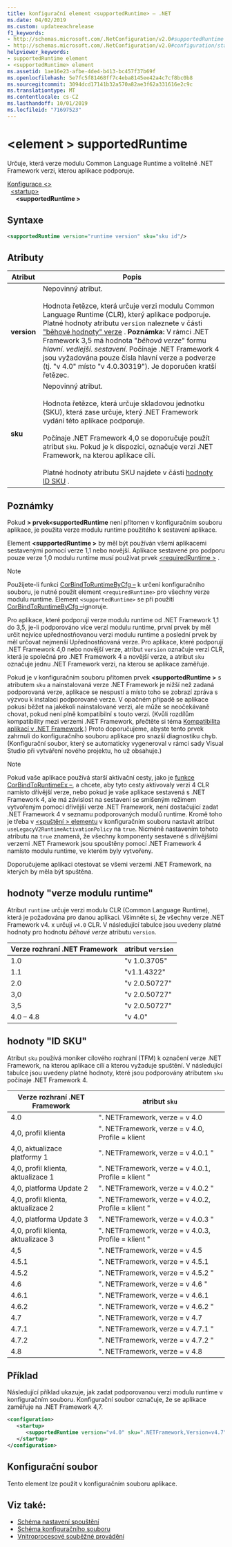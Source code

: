 ```yaml
---
title: konfigurační element <supportedRuntime> – .NET
ms.date: 04/02/2019
ms.custom: updateeachrelease
f1_keywords:
- http://schemas.microsoft.com/.NetConfiguration/v2.0#supportedRuntime
- http://schemas.microsoft.com/.NetConfiguration/v2.0#configuration/startup/supportedRuntime
helpviewer_keywords:
- supportedRuntime element
- <supportedRuntime> element
ms.assetid: 1ae16e23-afbe-4de4-b413-bc457f37b69f
ms.openlocfilehash: 5e7fc5f81468ff7c4eba8145ee42a4c7cf8bc0b8
ms.sourcegitcommit: 3094dcd17141b32a570a82ae3f62a331616e2c9c
ms.translationtype: MT
ms.contentlocale: cs-CZ
ms.lasthandoff: 10/01/2019
ms.locfileid: "71697523"
---
```

# <a name="supportedruntime-element"></a>\<element > supportedRuntime

Určuje, která verze modulu Common Language Runtime a volitelně .NET Framework verzi, kterou aplikace podporuje.  

[Konfigurace \<>](../configuration-element.md)  
&nbsp;&nbsp;[\<startup>](startup-element.md)  
&nbsp;&nbsp;&nbsp;&nbsp; **\<supportedRuntime >**  

## <a name="syntax"></a>Syntaxe

```xml
<supportedRuntime version="runtime version" sku="sku id"/>
```

## <a name="attributes"></a>Atributy

|Atribut|Popis|
|---------------|-----------------|
|**version**|Nepovinný atribut.<br /><br /> Hodnota řetězce, která určuje verzi modulu Common Language Runtime (CLR), který aplikace podporuje. Platné hodnoty atributu `version` naleznete v části ["běhové hodnoty" verze](#version) . **Poznámka:**  V rámci .NET Framework 3,5 má hodnota "*běhová verze*" formu *hlavní*. *vedlejší*. *sestavení*. Počínaje .NET Framework 4 jsou vyžadována pouze čísla hlavní verze a podverze (tj. "v 4.0" místo "v 4.0.30319"). Je doporučen kratší řetězec.|
|**sku**|Nepovinný atribut.<br /><br /> Hodnota řetězce, která určuje skladovou jednotku (SKU), která zase určuje, který .NET Framework vydání této aplikace podporuje.<br /><br /> Počínaje .NET Framework 4,0 se doporučuje použít atribut `sku`.  Pokud je k dispozici, označuje verzi .NET Framework, na kterou aplikace cílí.<br /><br /> Platné hodnoty atributu SKU najdete v části [hodnoty ID SKU](#sku) .|

## <a name="remarks"></a>Poznámky

Pokud **> prvek\<supportedRuntime** není přítomen v konfiguračním souboru aplikace, je použita verze modulu runtime použitého k sestavení aplikace.

Element **\<supportedRuntime >** by měl být používán všemi aplikacemi sestavenými pomocí verze 1,1 nebo novější. Aplikace sestavené pro podporu pouze verze 1,0 modulu runtime musí používat prvek [\<requiredRuntime >](../startup/requiredruntime-element.md) .

> [!NOTE]
> Použijete-li funkci [CorBindToRuntimeByCfg –](../../../unmanaged-api/hosting/corbindtoruntimebycfg-function.md) k určení konfiguračního souboru, je nutné použít element `<requiredRuntime>` pro všechny verze modulu runtime. Element `<supportedRuntime>` se při použití [CorBindToRuntimeByCfg –](../../../unmanaged-api/hosting/corbindtoruntimebycfg-function.md)ignoruje.  
  
Pro aplikace, které podporují verze modulu runtime od .NET Framework 1,1 do 3,5, je-li podporováno více verzí modulu runtime, první prvek by měl určit nejvíce upřednostňovanou verzi modulu runtime a poslední prvek by měl určovat nejmenší Upřednostňovaná verze. Pro aplikace, které podporují .NET Framework 4,0 nebo novější verze, atribut `version` označuje verzi CLR, která je společná pro .NET Framework 4 a novější verze, a atribut `sku` označuje jednu .NET Framework verzi, na kterou se aplikace zaměřuje. 

Pokud je v konfiguračním souboru přítomen prvek **\<supportedRuntime >** s atributem `sku` a nainstalovaná verze .NET Framework je nižší než zadaná podporovaná verze, aplikace se nespustí a místo toho se zobrazí zpráva s výzvou k instalaci podporované verze. V opačném případě se aplikace pokusí běžet na jakékoli nainstalované verzi, ale může se neočekávaně chovat, pokud není plně kompatibilní s touto verzí. (Kvůli rozdílům kompatibility mezi verzemi .NET Framework, přečtěte si téma [Kompatibilita aplikací v .NET Framework](https://docs.microsoft.com/dotnet/framework/migration-guide/application-compatibility).) Proto doporučujeme, abyste tento prvek zahrnuli do konfiguračního souboru aplikace pro snazší diagnostiku chyb. (Konfigurační soubor, který se automaticky vygeneroval v rámci sady Visual Studio při vytváření nového projektu, ho už obsahuje.)
  
> [!NOTE]
> Pokud vaše aplikace používá starší aktivační cesty, jako je [funkce CorBindToRuntimeEx –](../../../unmanaged-api/hosting/corbindtoruntimeex-function.md), a chcete, aby tyto cesty aktivovaly verzi 4 CLR namísto dřívější verze, nebo pokud je vaše aplikace sestavená s .NET Framework 4, ale má závislost na sestavení se smíšeným režimem vytvořeným pomocí dřívější verze .NET Framework, není dostačující zadat .NET Framework 4 v seznamu podporovaných modulů runtime. Kromě toho je třeba v [\<spuštění > elementu](../startup/startup-element.md) v konfiguračním souboru nastavit atribut `useLegacyV2RuntimeActivationPolicy` na `true`. Nicméně nastavením tohoto atributu na `true` znamená, že všechny komponenty sestavené s dřívějšími verzemi .NET Framework jsou spouštěny pomocí .NET Framework 4 namísto modulu runtime, ve kterém byly vytvořeny.

Doporučujeme aplikaci otestovat se všemi verzemi .NET Framework, na kterých by měla být spuštěna.

<a name="version"></a> 
## <a name="runtime-version-values"></a>hodnoty "verze modulu runtime"
Atribut `runtime` určuje verzi modulu CLR (Common Language Runtime), která je požadována pro danou aplikaci. Všimněte si, že všechny verze .NET Framework v4. x určují `v4.0` CLR. V následující tabulce jsou uvedeny platné hodnoty pro hodnotu *běhové verze* atributu `version`.

|Verze rozhraní .NET Framework|atribut `version`|
|----------------------------|-------------------------|
|1.0|"v 1.0.3705"|
|1.1|"v1.1.4322"|
|2.0|"v 2.0.50727"|
|3,0|"v 2.0.50727"|
|3,5|"v 2.0.50727"|
|4.0 – 4.8|"v 4.0"|

## <a name="sku"></a>hodnoty "ID SKU"

Atribut `sku` používá moniker cílového rozhraní (TFM) k označení verze .NET Framework, na kterou aplikace cílí a kterou vyžaduje spuštění. V následující tabulce jsou uvedeny platné hodnoty, které jsou podporovány atributem `sku` počínaje .NET Framework 4.

|Verze rozhraní .NET Framework|atribut `sku`|
|----------------------------|---------------------|
|4.0|". NETFramework, verze = v 4.0|
|4,0, profil klienta|". NETFramework, verze = v 4.0, Profile = klient|
|4,0, aktualizace platformy 1|". NETFramework, verze = v 4.0.1 "|
|4,0, profil klienta, aktualizace 1|". NETFramework, verze = v 4.0.1, Profile = klient "|
|4,0, platforma Update 2|". NETFramework, verze = v 4.0.2 "|
|4,0, profil klienta, aktualizace 2|". NETFramework, verze = v 4.0.2, Profile = klient "|
|4,0, platforma Update 3|". NETFramework, verze = v 4.0.3 "|
|4,0, profil klienta, aktualizace 3|". NETFramework, verze = v 4.0.3, Profile = klient "|
|4,5|". NETFramework, verze = v 4.5|
|4.5.1|". NETFramework, verze = v 4.5.1|
|4.5.2|". NETFramework, verze = v 4.5.2 "|
|4.6|". NETFramework, verze = v 4.6 "|
|4.6.1|". NETFramework, verze = v 4.6.1|
|4.6.2|". NETFramework, verze = v 4.6.2 "|
|4.7|". NETFramework, verze = v 4.7|
|4.7.1|". NETFramework, verze = v 4.7.1 "|
|4.7.2|". NETFramework, verze = v 4.7.2 "|
|4.8|". NETFramework, verze = v 4.8|

## <a name="example"></a>Příklad

Následující příklad ukazuje, jak zadat podporovanou verzi modulu runtime v konfiguračním souboru. Konfigurační soubor označuje, že se aplikace zaměřuje na .NET Framework 4,7.

```xml
<configuration>
   <startup>
      <supportedRuntime version="v4.0" sku=".NETFramework,Version=v4.7" />
   </startup>
</configuration>
```

## <a name="configuration-file"></a>Konfigurační soubor

Tento element lze použít v konfiguračním souboru aplikace.

## <a name="see-also"></a>Viz také:

- [Schéma nastavení spouštění](../startup/index.md)
- [Schéma konfiguračního souboru](../index.md)
- [Vnitroprocesové souběžné provádění](../../../deployment/in-process-side-by-side-execution.md)
